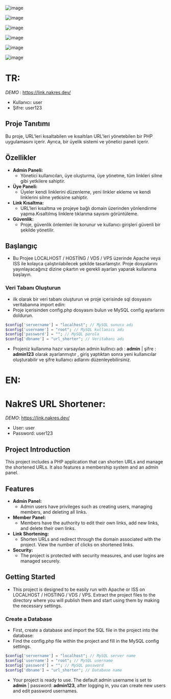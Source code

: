 ![image](https://github.com/NNakreSS/nakres_url_shorter/assets/87872407/43232976-de8f-449d-982d-4f62394e0b8f)

![image](https://github.com/NNakreSS/nakres_url_shorter/assets/87872407/afac82d4-7442-4e3e-8bab-1a772ccb7b13)

![image](https://github.com/NNakreSS/nakres_url_shorter/assets/87872407/a5ca72b8-1d08-4343-95dc-bd2728bd0bbb)

![image](https://github.com/NNakreSS/nakres_url_shorter/assets/87872407/5ad6ba5b-7759-4c30-b22a-e3c2301494a8)

![image](https://github.com/NNakreSS/nakres_url_shorter/assets/87872407/b6c93f48-f284-452c-a0c9-47419da8a00c)

![image](https://github.com/NNakreSS/nakres_url_shorter/assets/87872407/b14438e6-9058-45d4-a1f1-53f84c671f57)


# TR:

*DEMO* : https://link.nakres.dev/
- Kullanıcı: user
- Şifre: user123
## Proje Tanıtımı

Bu proje, URL'leri kısaltabilen ve kısaltılan URL'leri yönetebilen bir PHP uygulamasını içerir. Ayrıca, bir üyelik sistemi ve yönetici paneli içerir.

## Özellikler

- **Admin Paneli:**
  - Yönetici kullanıcıları, üye oluşturma, üye yönetme, tüm linkleri silme gibi yetkilere sahiptir.
- **Üye Paneli:**
  - Üyeler kendi linklerini düzenleme, yeni linkler ekleme ve kendi linklerini silme yetkisine sahiptir.
- **Link Kısaltma:**
  - URL'leri kısaltma ve projeye bağlı domain üzerinden yönlendirme yapma.Kısaltılmış linklere tıklanma sayısını görüntüleme.
- **Güvenlik:**
  - Proje, güvenlik önlemleri ile korunur ve kullanıcı girişleri güvenli bir şekilde yönetilir.
  
## Başlangıç

- Bu Projee LOCALHOST / HOSTİNG / VDS /  VPS üzerinde Apache veya ISS ile kolayca çalıştırılabilecek şekilde tasarlamştır. Proje dosyalarını yayınlayacağınız dizine çıkartın ve gerekli ayarları yaparak kullanıma başlayın.

### Veri Tabanı Oluşturun

- ilk olarak bir veri tabanı oluşturun ve proje içerisinde sql dosyasını veritabanına import edin:
- Proje içerisinden config.php dosyasını bulun ve MySQL config ayarlarını doldurun.
````php
$config['servername'] = "localhost"; // MySQL sunucu adı
$config['username'] = "root"; // MySQL kullanıcı adı
$config['password'] = ""; // MySQL parola
$config['dbname'] = "url_shorter"; // Veritabanı adı
````
- Projeniz kullanıma hazır varsayılan admin kullnıcı adı  : **admin** | şifre : **admin123** olarak ayarlanmıştır , giriş yaptıktan sonra yeni kullanıcılar oluşturabilir ve şifre kullanıcı adlarını düzenleyebilirsiniz.

# EN:

# NakreS URL Shortener:

*DEMO*: https://link.nakres.dev/
- User: user
- Password: user123
## Project Introduction

This project includes a PHP application that can shorten URLs and manage the shortened URLs. It also features a membership system and an admin panel.

## Features

- **Admin Panel:**
  - Admin users have privileges such as creating users, managing members, and deleting all links.
- **Member Panel:**
  - Members have the authority to edit their own links, add new links, and delete their own links.
- **Link Shortening:**
  - Shorten URLs and redirect through the domain associated with the project. View the number of clicks on shortened links.
- **Security:**
  - The project is protected with security measures, and user logins are managed securely.

## Getting Started

- This project is designed to be easily run with Apache or ISS on LOCALHOST / HOSTING / VDS / VPS. Extract the project files to the directory where you will publish them and start using them by making the necessary settings.

### Create a Database

- First, create a database and import the SQL file in the project into the database:
- Find the config.php file within the project and fill in the MySQL config settings.
````php
$config['servername'] = "localhost"; // MySQL server name
$config['username'] = "root"; // MySQL username
$config['password'] = ""; // MySQL password
$config['dbname'] = "url_shorter"; // Database name
````
- Your project is ready to use. The default admin username is set to **admin** | password: **admin123**, after logging in, you can create new users and edit password usernames.
